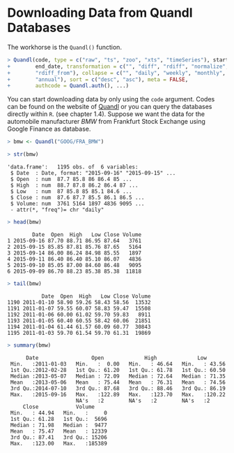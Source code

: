 

# Downloading Data from Quandl Databases

The workhorse is the `Quandl()` function.

```r
> Quandl(code, type = c("raw", "ts", "zoo", "xts", "timeSeries"), start_date,
+        end_date, transformation = c("", "diff", "rdiff", "normalize", "cumul",
+        "rdiff_from"), collapse = c("", "daily", "weekly", "monthly", "quarterly",
+        "annual"), sort = c("desc", "asc"), meta = FALSE,
+        authcode = Quandl.auth(), ...)
```

You can start downloading data by only using the `code` argument.
Codes can be found on the website of [Quandl](https://www.quandl.com) 
or you can query the databases directly within `R`. (see chapter 1.4).
Suppose we want the data for the automobile manufacturer *BMW* from Frankfurt Stock Exchange
using Google Finance as database.


```r
> bmw <- Quandl("GOOG/FRA_BMW")
```


```r
> str(bmw)
```

```
'data.frame':	1195 obs. of  6 variables:
 $ Date  : Date, format: "2015-09-16" "2015-09-15" ...
 $ Open  : num  87.7 85.8 86 86.4 85 ...
 $ High  : num  88.7 87.8 86.2 86.4 87 ...
 $ Low   : num  87 85.8 85 85.1 84.6 ...
 $ Close : num  87.6 87.7 85.5 86.1 86.5 ...
 $ Volume: num  3761 5164 1897 4836 9095 ...
 - attr(*, "freq")= chr "daily"
```


```r
> head(bmw)
```

```
        Date  Open  High   Low Close Volume
1 2015-09-16 87.70 88.71 86.95 87.64   3761
2 2015-09-15 85.85 87.81 85.76 87.65   5164
3 2015-09-14 86.00 86.24 84.98 85.55   1897
4 2015-09-11 86.40 86.40 85.10 86.07   4836
5 2015-09-10 85.05 87.00 84.60 86.48   9095
6 2015-09-09 86.70 88.23 85.38 85.38  11818
```


```r
> tail(bmw)
```

```
           Date  Open  High   Low Close Volume
1190 2011-01-10 58.90 59.26 58.43 58.56  13532
1191 2011-01-07 59.55 60.07 58.83 59.47  15508
1192 2011-01-06 60.00 61.02 59.70 59.83   8911
1193 2011-01-05 60.40 60.55 58.42 60.06  21851
1194 2011-01-04 61.44 61.57 60.09 60.77  30843
1195 2011-01-03 59.70 61.54 59.70 61.31  19869
```


```r
> summary(bmw)
```

```
      Date                 Open             High             Low        
 Min.   :2011-01-03   Min.   :  0.00   Min.   : 46.64   Min.   : 43.56  
 1st Qu.:2012-02-28   1st Qu.: 61.20   1st Qu.: 61.78   1st Qu.: 60.50  
 Median :2013-05-07   Median : 72.09   Median : 72.64   Median : 71.35  
 Mean   :2013-05-06   Mean   : 75.44   Mean   : 76.31   Mean   : 74.56  
 3rd Qu.:2014-07-10   3rd Qu.: 87.68   3rd Qu.: 88.46   3rd Qu.: 86.19  
 Max.   :2015-09-16   Max.   :122.89   Max.   :123.70   Max.   :120.22  
                      NA's   :2        NA's   :2        NA's   :2       
     Close            Volume      
 Min.   : 44.94   Min.   :     0  
 1st Qu.: 61.28   1st Qu.:  5696  
 Median : 71.98   Median :  9477  
 Mean   : 75.47   Mean   : 12339  
 3rd Qu.: 87.41   3rd Qu.: 15206  
 Max.   :123.00   Max.   :185389  
                                  
```
